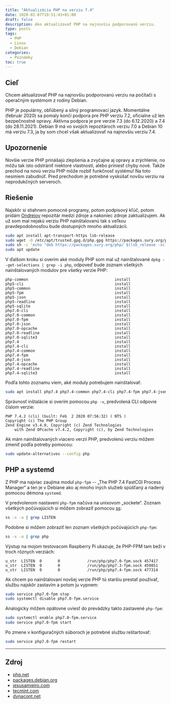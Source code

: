 ```yaml
---
title: "Aktualizácia PHP na verziu 7.4"
date: 2020-02-07T19:51:43+01:00
draft: false
description: Ako aktualizovať PHP na najnovšiu podporovanú verziu.
type: posts
tags:
  - PHP
  - Linux
  - Debian
categories:
  - Poznámky
toc: true
---
```


## Cieľ

Chcem aktualizovať PHP na najnovšiu podporovanú verziu na počítači s operačným systémom z rodiny Debian.

PHP je populárny, obľúbený a silný programovací jazyk. Momentálne (február 2020) sa pomaly končí podpora pre PHP verziu 7.2, oficialne už len bezpečnostné opravy. Aktívna podpora je pre verzie 7.3 (do 6.12.2020) a 7.4 (do 28.11.2021). Debian 9 má vo svojich repozitároch verziu 7.0 a Debian 10 má verziu 7.3, ja by som chcel však aktualizovať na najnovšiu verziu 7.4.

## Upozornenie

Novšie verzie PHP prinášajú zlepšenia a zvyčajne aj opravy a zrýchlenie, no môžu tak isto odstrániť niektoré vlastnosti, alebo priniesť chyby nové. Takže prechod na novú verziu PHP môže rozbiť funkčnosť systému! Na toto nesmiem zabudnúť. Pred prechodom je potrebné vyskúšať novšiu verziu na neprodukčných serveroch.

## Riešenie

Najskôr si stiahnem pomocné programy, potom podpisový kľúč, potom pridám [Ondrejov](https://deb.sury.org/) repozitár medzi zdroje a nakoniec zdroje zaktualizujem. Ak už som mal nejakú verziu PHP nainštalovanú tak s veľkou pravdepodobnosťou bude dostupných mnoho aktualizácii.

```sh
sudo apt install apt-transport-https lsb-release
sudo wget -O /etc/apt/trusted.gpg.d/php.gpg https://packages.sury.org/php/apt.gpg
sudo sh -c 'echo "deb https://packages.sury.org/php/ $(lsb_release -sc) main" > /etc/apt/sources.list.d/php.list'
sudo apt update
```

V ďalšom kroku si overím aké moduly PHP som mal už nainštalované `dpkg --get-selections | grep -i php`, odpoveď bude zoznam všetkých nainštalovaných modulov pre všetky verzie PHP:

```
php-common                                      install
php5-cli                                        install
php5-common                                     install
php5-fpm                                        install
php5-json                                       install
php5-readline                                   install
php5-sqlite                                     install
php7.0-cli                                      install
php7.0-common                                   install
php7.0-fpm                                      install
php7.0-json                                     install
php7.0-opcache                                  install
php7.0-readline                                 install
php7.0-sqlite3                                  install
php7.4                                          install
php7.4-cli                                      install
php7.4-common                                   install
php7.4-fpm                                      install
php7.4-json                                     install
php7.4-opcache                                  install
php7.4-readline                                 install
php7.4-sqlite3                                  install
```

Podľa tohto zoznamu viem, aké moduly potrebujem nainštalovať:

```sh
sudo apt install php7.4 php7.4-common php7.4-cli php7.4-fpm php7.4-json php7.4-opcache php7.4-readline php7.4-sqlite3
```

Správnosť inštalácie si overím pomocou `php -v`, predvolená CLI odpovie číslom verzie:

```
PHP 7.4.2 (cli) (built: Feb  2 2020 07:56:32) ( NTS )
Copyright (c) The PHP Group
Zend Engine v3.4.0, Copyright (c) Zend Technologies
    with Zend OPcache v7.4.2, Copyright (c), by Zend Technologies
```

Ak mám nainštalovaných viacero verzii PHP, predvolenú verziu môžem zmeniť podľa potreby pomocou:

```sh
sudo update-alternatives --config php
```

## PHP a systemd

Z PHP ma najviac zaujíma modul `php-fpm` -- „The PHP 7.4 FastCGI Process Manager“ a ten je v Debiane ako aj mnoho iných služieb spúšťaný a riadený pomocou démona `systemd`.

V predvolenom nastavení `php-fpm` načúva na unixovom „sockete“. Zoznam všetkých počúvajúcich si môžem zobraziť pomocou [ss](https://linux.die.net/man/8/ss):

```sh
ss -x -a | grep LISTEN
```

Podobne si môžem zobraziť len zoznam všetkých počúvajúcich `php-fpm`:

```sh
ss -x -a | grep php
```

Výstup na mojom testovacom Raspberry Pi ukazuje, že PHP-FPM tam beží v troch rôznych verziách:

```
u_str  LISTEN  0       0            /run/php/php7.0-fpm.sock 457417
u_str  LISTEN  0       0            /run/php/php7.3-fpm.sock 459851
u_str  LISTEN  0       0            /run/php/php7.4-fpm.sock 477314
```

Ak chcem po nainštalovaní novšej verzie PHP tú staršiu prestať používať, službu najskôr zastavím a potom ju vypnem:

```sh
sudo service php7.0-fpm stop
sudo systemctl disable php7.0-fpm.service
```

Analogicky môžem opätovne uviesť do prevádzky takto zastavené `php-fpm`:

```sh
sudo systemctl enable php7.0-fpm.service
sudo service php7.0-fpm start
```

Po zmene v konfiguračných súboroch je potrebné službu reštartovať:

```sh
sudo service php7.0-fpm restart
```

---

## Zdroj

- [php.net](https://www.php.net/supported-versions.php)
- [packages.debian.org](https://packages.debian.org/search?searchon=names&keywords=php-fpm)
- [jesusamieiro.com](https://www.jesusamieiro.com/update-debian-to-php-7-4/)
- [tecmint.com](https://www.tecmint.com/list-php-modules-in-linux/)
- [dynacont.net](https://dynacont.net/documentation/linux/Useful_SystemD_commands/)
